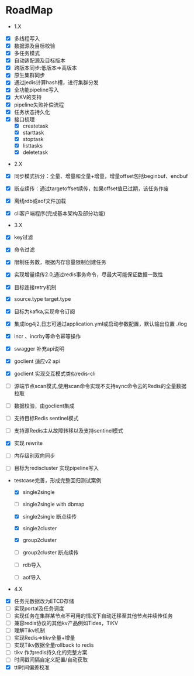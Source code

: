 # RoadMap

* 1.X

- [x] 多线程写入
- [x] 数据源及目标校验
- [x] 多任务模式
- [x] 自动适配源及目标版本
- [x] 跨版本同步:低版本=>高版本
- [x] 原生集群同步
- [x] 通过jedis计算hash槽，进行集群分发 
- [x] 全功能pipeline写入
- [x] 大KV的支持
- [x] pipeline失败补偿流程
- [x]  任务状态持久化
- [x] 接口梳理
  - [x] createtask
  - [x] starttask
  - [x] stoptask
  - [x] listtasks
  - [x] deletetask  

* 2.X

- [x] 同步模式拆分：全量、增量和全量+增量，增量offset包括beginbuf、endbuf
- [x]  断点续传：通过targetoffset续传，如果offset值已过期，该任务作废
- [x] 离线rdb或aof文件加载
- [x] cli客户端程序(完成基本架构及部分功能)


* 3.X
  
- [x] key过滤 
- [x] 命令过滤
- [x] 限制任务数，根据内存容量限制创建任务
- [x] 实现增量续传2.0,通过redis事务命令，尽最大可能保证数据一致性
- [x] 目标连接retry机制
- [x] source.type target.type
- [x] 目标为kafka,实现命令订阅
- [x] 集成log4j2,日志可通过application.yml或启动参数配置，默认输出位置 ./log
- [x]  incr 、incrby等命令幂等操作
- [x]  swagger 补充api说明
- [x] goclient 适应v2 api
- [x] goclient 实现交互模式类似redis-cli
- [ ] 源端节点scan模式,使用scan命令实现不支持sync命令云的Redis的全量数据拉取
- [ ] 数据校验，由goclient集成
- [ ] 支持目标Redis sentinel模式
- [ ] 支持源Redis主从故障转移以及支持sentinel模式
- [x] 实现 rewrite
- [ ] 内存级别双向同步  
- [ ] 目标为rediscluster 实现pipeline写入


* testcase完善，形成完整回归测试案例
   - [x] single2single
   - [ ] single2single with dbmap
   - [x] single2single 断点续传
   - [x] single2cluster
   - [x]  group2cluster
   - [ ]  group2cluster 断点续传
   - [ ] rdb导入
   - [ ] aof导入
  


* 4.X
- [x] 任务元数据改为ETCD存储
- [ ] 实现portal及任务调度
- [ ] 实现任务在集群某节点不可用的情况下自动迁移至其他节点并续传任务
- [ ] 兼容redis协议的其他kv产品例如Tides，TiKV
- [ ] 理解Tikv机制
- [ ] 实现Redis=>tikv全量+增量
- [ ] 实现Tikv数据全量rollback to redis
- [ ] tikv 作为redis持久化的完整方案 
- [ ] 时间戳间隔自定义配置/自动获取
- [x] ttl时间偏差校准
